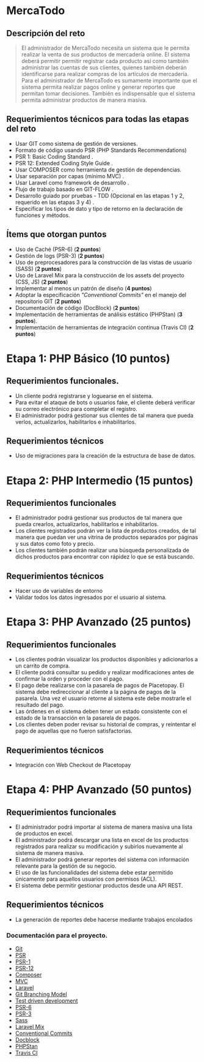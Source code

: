 # MercaTodo

## Descripción del reto
> El administrador de MercaTodo necesita un sistema que le permita realizar la venta
de sus productos de mercadería online. El sistema deberá permitir permitir registrar
cada producto así como también administrar las cuentas de sus clientes, quienes
también deberán identificarse para realizar compras de los artículos de mercadería.
Para el administrador de MercaTodo es sumamente importante que el sistema
permita realizar pagos online y generar reportes que permitan tomar decisiones.
También es indispensable que el sistema permita administrar productos de manera
masiva.

## Requerimientos técnicos para todas las etapas del reto
- Usar GIT como sistema de gestión de versiones. 
-  Formato de código usando PSR (PHP Standards Recommendations) 
 - PSR 1: Basic Coding Standard .
 - PSR 12: Extended Coding Style Guide .
- Usar COMPOSER como herramienta de gestión de dependencias. 
- Usar separación por capas (mínimo MVC) .
- Usar Laravel como framework de desarrollo .
- Flujo de trabajo basado en GIT-FLOW .
- Desarrollo guiado por pruebas - TDD (Opcional en las etapas 1 y 2, requerido en las etapas 3 y 4) .
- Especificar los tipos de dato y tipo de retorno en la declaración de funciones y métodos.

## Ítems que otorgan puntos 
- Uso de Caché (PSR-6) (**2 puntos**)
- Gestión de logs (PSR-3) (**2 puntos**)
- Uso de preprocesadores para la construcción de las vistas de usuario (SASS) (**2 puntos**)
- Uso de Laravel Mix para la construcción de los assets del proyecto (CSS, JS) (**2 puntos**)
- Implementar al menos un patrón de diseño (**4 puntos**)
- Adoptar la especificación *"Conventional Commits"*  en el manejo del repositorio GIT (**2 puntos**)
- Documentación de código (DocBlock) (**2 puntos**)
- Implementación de herramientas de análisis estático (PHPStan) (**3 puntos**).
- Implementación de herramientas de integración continua (Travis CI) (**2 puntos**)

# Etapa 1: PHP Básico (**10 puntos**)
## Requerimientos funcionales.
- Un cliente podrá registrarse y loguearse en el sistema.
- Para evitar el ataque de bots o usuarios fake, el cliente deberá verificar su correo electrónico para completar el registro.
- El administrador podrá gestionar sus clientes de tal manera que pueda verlos, actualizarlos, habilitarlos e inhabilitarlos.
## Requerimientos técnicos
- Uso de migraciones para la creación de la estructura de base de datos.

# Etapa 2: PHP Intermedio (**15 puntos**)
## Requerimientos funcionales
- El administrador podrá gestionar sus productos de tal manera que pueda crearlos, actualizarlos, habilitarlos e inhabilitarlos.
- Los clientes registrados podrán ver la lista de productos creados, de tal manera que puedan ver una vitrina de productos separados por páginas y sus datos como foto y precio.
- Los clientes también podrán realizar una búsqueda personalizada de dichos productos para encontrar con rápidez lo que se está buscando.

## Requerimientos técnicos
- Hacer uso de variables de entorno
- Validar todos los datos ingresados por el usuario al sistema.

# Etapa 3: PHP Avanzado (**25 puntos**)
## Requerimientos funcionales
- Los clientes podrán visualizar los productos disponibles y adicionarlos a un carrito de compra.
- El cliente podrá consultar su pedido y realizar modificaciones antes de confirmar la orden y proceder con el pago.
- El pago debe realizarse con la pasarela de pagos de Placetopay. El sistema debe redireccionar al cliente a la página de pagos de la pasarela. Una vez el usuario retorne al sistema este debe mostrarle el resultado del pago.
- Las órdenes en el sistema deben tener un estado consistente con el estado de la transacción en la pasarela de pagos. 
- Los clientes deben poder revisar su historial de compras, y reintentar el pago de aquellas que no fueron satisfactorias.
## Requerimientos técnicos
- Integración con Web Checkout de Placetopay 

# Etapa 4: PHP Avanzado (50 puntos)
## Requerimientos funcionales
- El administrador podrá importar al sistema de manera masiva una lista de productos en excel.
- El administrador podrá descargar una lista en excel de los productos registrados para realizar su modificación y subirlos nuevamente al sistema de manera masiva.
- El administrador podrá generar reportes del sistema con información relevante para la gestión de su negocio.
- El uso de las funcionalidades del sistema debe estar permitido únicamente para aquellos usuarios con permisos (ACL).
- El sistema debe permitir gestionar productos desde una API REST.
## Requerimientos técnicos
- La generación de reportes debe hacerse mediante trabajos encolados

### Documentación para el proyecto. 
- [Git ](https://git-scm.com/ "Git ")
- [PSR ](https://www.php-fig.org/psr/ "PSR ")
- [PSR-1 ](https://www.php-fig.org/psr/psr-1/ "PSR-1 ")
- [PSR-12](https://www.php-fig.org/psr/psr-12/ "PSR-12")
- [Composer](https://getcomposer.org/ "Composer")
- [MVC](https://es.wikipedia.org/wiki/Modelo%E2%80%93vista%E2%80%93controlador "MVC")
- [Laravel](https://laravel.com/docs/7.x "Laravel")
- [Git Branching Model](https://nvie.com/posts/a-successful-git-branching-model/ "Git Branching Model")
- [Test driven development](https://en.wikipedia.org/wiki/Test-driven_development "Test driven development")
- [PSR-6 ](https://www.php-fig.org/psr/psr-6/ "PSR-6 ")
- [PSR-3](https://www.php-fig.org/psr/psr-3/ "PSR-3")
- [Sass ](https://sass-lang.com/ "SASS ")
- [Laravel Mix](https://laravel-mix.com/ "LARAVEL MIX")
- [Conventional Commits](https://www.conventionalcommits.org/en/v1.0.0/ "Conventional Commits")
- [Docblock](https://en.wikipedia.org/wiki/Docblock "Docblock")
- [PHPStan](https://github.com/phpstan/phpstan "PHPStan")
- [Travis CI](https://travis-ci.org/ "Travis CI")
